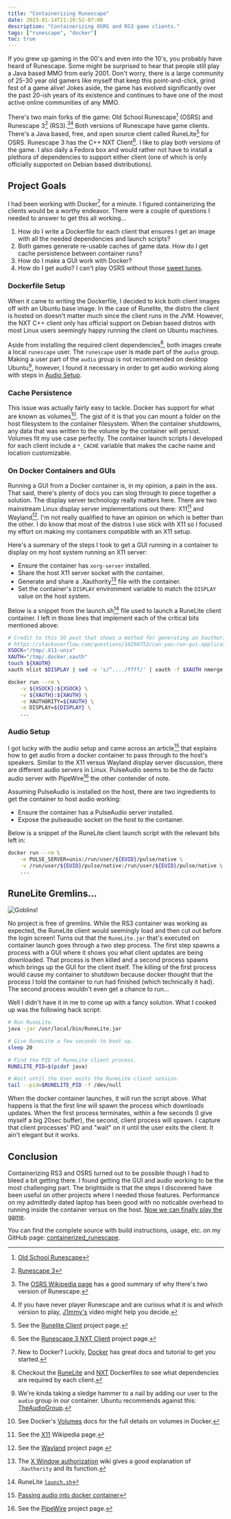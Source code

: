 ```yaml
---
title: "Containerizing Runescape"
date: 2023-01-14T21:29:52-07:00
description: "Containerizing OSRS and RS3 game clients."
tags: ["runescape", "docker"]
toc: true
---
```


If you grew up gaming in the 00's and even into the 10's, you probably have
heard of Runescape. Some might be surprised to hear that people still play a
Java based MMO from early 2001. Don't worry, there is a large community of 25-30
year old gamers like myself that keep this point-and-click, grind fest of a game
alive! Jokes aside, the game has evolved significantly over the past 20-ish
years of its existence and continues to have one of the most active online
communities of any MMO.

There's two main forks of the game: Old School Runescape[^1] (OSRS) and
Runescape 3[^2] (RS3).[^3][^4] Both versions of Runescape have game clients.
There's a Java based, free, and open source client called RuneLite[^5] for OSRS.
Runescape 3 has the C++ NXT Client[^6]. I like to play both versions of the
game. I also daily a Fedora box and would rather not have to install a plethora
of dependencies to support either client (one of which is only officially
supported on Debian based distributions).

## Project Goals

I had been working with Docker[^7] for a minute. I figured containerizing the
clients would be a worthy endeavor. There were a couple of questions I needed to
answer to get this all working...

1. How do I write a Dockerfile for each client that ensures I get an image with
   all the needed dependencies and launch scripts?
1. Both games generate re-usable caches of game data. How do I get cache
   persistence between container runs?
2. How do I make a GUI work with Docker?
3. How do I get audio? I can't play OSRS without those [sweet tunes][6].

### Dockerfile Setup

When it came to writing the Dockerfile, I decided to kick both client images off
with an Ubuntu base image. In the case of Runelite, the distro the client is
hosted on doesn't matter much since the client runs in the JVM. However, the NXT
C++ client only has official support on Debian based distros with most Linux
users seemingly happy running the client on Ubuntu machines.

Aside from installing the required client dependencies[^8], both images create a
local `runescape` user. The `runescape` user is made part of the `audio` group.
Making a user part of the `audio` group is not recommended on desktop
Ubuntu[^9], however, I found it necessary in order to get audio working along
with steps in [Audio Setup](#audio-setup).

### Cache Persistence

This issue was actually fairly easy to tackle. Docker has support for what are
known as volumes[^10]. The gist of it is that you can mount a folder on the host
filesystem to the container filesystem. When the container shutdowns, any data
that was written to the volume by the container will persist. Volumes fit my use
case perfectly. The container launch scripts I developed for each client include
a `*_CACHE` variable that makes the cache name and location customizable.

### On Docker Containers and GUIs

Running a GUI from a Docker container is, in my opinion, a pain in the ass.
That said, there's plenty of docs you can slog through to piece together a
solution. The display server technology really matters here. There are two
mainstream Linux display server implementations out there: X11[^11] and
Wayland[^12]. I'm not really qualified to have an opinion on which is better
than the other. I do know that most of the distros I use stick with X11 so I
focused my effort on making my containers compatible with an X11 setup.

Here's a summary of the steps I took to get a GUI running in a container to
display on my host system running an X11 server:

* Ensure the container has `xorg-server` installed.
* Share the host X11 server socket with the container.
* Generate and share a .Xauthority[^13] file with the container.
* Set the container's `DISPLAY` environment variable to match the `DISPLAY`
  value on the host system.

Below is a snippet from the launch.sh[^14] file used to launch a RuneLite client
container. I left in those lines that implement each of the critical bits
mentioned above:

```bash
# Credit to this SO post that shows a method for generating an Xauthority file on the fly.
# https://stackoverflow.com/questions/16296753/can-you-run-gui-applications-in-a-linux-docker-container/25280523#25280523
XSOCK="/tmp/.X11-unix"
XAUTH="/tmp/.docker.xauth"
touch ${XAUTH}
xauth nlist $DISPLAY | sed -e 's/^..../ffff/' | xauth -f $XAUTH nmerge -

docker run --rm \
    -v ${XSOCK}:${XSOCK} \
    -v ${XAUTH}:${XAUTH} \
    -e XAUTHORITY=${XAUTH} \
    -e DISPLAY=${DISPLAY} \
    ...
```

### Audio Setup

I got lucky with the audio setup and came across an article[^15] that explains
how to get audio from a docker container to pass through to the host's speakers.
Similar to the X11 versus Wayland display server discussion, there are different
audio servers in Linux. PulseAudio seems to be the de facto audio server with
PipeWire[^16] the other contender of note.

Assuming PulseAudio is installed on the host, there are two ingredients to get
the container to host audio working:

* Ensure the container has a PulseAudio server installed.
* Expose the pulseaudio socket on the host to the container.

Below is a snippet of the RuneLite client launch script with the relevant bits
left in:

```bash
docker run --rm \
    -e PULSE_SERVER=unix:/run/user/${EUID}/pulse/native \
    -v /run/user/${EUID}/pulse/native:/run/user/${EUID}/pulse/native \
    ...
```

## RuneLite Gremlins...

![Goblins!](/posts/containerized-runescape/goblins.png)

No project is free of gremlins. While the RS3 container was working as expected,
the RuneLite client would seemingly load and then cut out before the login
screen! Turns out that the `RuneLite.jar` that's executed on container launch
goes through a two step process. The first step spawns a process with a GUI
where it shows you what client updates are being downloaded. That process is
then killed and a second process spawns which brings up the GUI for the client
itself. The killing of the first process would cause my container to shutdown
because docker thought that the process I told the container to run had finished
(which technically it had). The second process wouldn't even get a chance to
run...

Well I didn't have it in me to come up with a fancy solution. What I cooked up
was the following hack script:

```bash
# Run RuneLite.
java -jar /usr/local/bin/RuneLite.jar

# Give RuneLite a few seconds to boot up.
sleep 20

# Find the PID of RuneLite client process.
RUNELITE_PID=$(pidof java)

# Wait until the User exits the RuneLite client session.
tail --pid=$RUNELITE_PID -f /dev/null
```
When the docker container launches, it will run the script above. What happens
is that the first line will spawn the process which downloads updates. When the
first process terminates, within a few seconds (I give myself a big 20sec
buffer), the second, client process will spawn. I capture that client processes'
PID and "wait" on it until the user exits the client. It ain't elegant but it
works.

## Conclusion

Containerizing RS3 and OSRS turned out to be possible though I had to bleed a
bit getting there. I found getting the GUI and audio working to be the most
challenging part. The brightside is that the steps I discovered have been useful
on other projects where I needed those features. Performance on my admittedly
dated laptop has been good with no noticable overhead to running inside the
container versus on the host. [Now we can finally play the game][19].

You can find the complete source with build instructions, usage, etc. on my
GitHub page: [containerized_runescape][20].

[1]: https://oldschool.runescape.com/
[2]: https://play.runescape.com/runescape
[3]: https://runelite.net/
[4]: https://runescape.wiki/w/NXT
[5]: https://www.docker.com/
[6]: https://www.youtube.com/watch?v=BJhF0L7pfo8
[7]: https://docs.docker.com/storage/volumes
[8]: https://en.wikipedia.org/wiki/X_Window_System
[9]: https://wayland.freedesktop.org/
[10]: https://en.wikipedia.org/wiki/X_Window_authorization#Cookie-based_access
[11]: https://github.com/ivan-guerra/containerized_runescape/blob/master/osrs/launch.sh
[12]: https://comp0016-team-24.github.io/dev/problem-solving/2020/10/30/passing-audio-into-docker.html
[13]: https://pipewire.org/
[14]: https://wiki.ubuntu.com/Audio/TheAudioGroup
[15]: https://en.wikipedia.org/wiki/Old_School_RuneScape#Development_and_release
[16]: https://www.youtube.com/watch?v=-IJqwg0HWUI
[17]: https://github.com/ivan-guerra/containerized_runescape/blob/master/osrs/Dockerfile
[18]: https://github.com/ivan-guerra/containerized_runescape/blob/master/rs3/Dockerfile
[19]: https://www.youtube.com/watch?v=tg2PD-dwsIw
[20]: https://github.com/ivan-guerra/containerized_runescape

[^1]: [Old School Runescape][1]
[^2]: [Runescape 3][2]
[^3]: The [OSRS Wikipedia page][15] has a good summary of why there's two
    version of Runescape.
[^4]: If you have never player Runescape and are curious what it is and which
    version to play, [J1mmy's][16] video might help you decide.
[^5]: See the [Runelite Client][3] project page.
[^6]: See the [Runescape 3 NXT Client][4] project page.
[^7]: New to Docker? Luckily, [Docker][5] has great docs and tutorial to get you
    started.
[^8]: Checkout the [RuneLite][17] and [NXT][18] Dockerfiles to see what
    dependencies are required by each client.
[^9]: We're kinda taking a sledge hammer to a nail by adding our user to the
    `audio` group in our container. Ubuntu recommends against this:
    [TheAudioGroup][14].
[^10]: See Docker's [Volumes][7] docs for the full details on volumes in Docker.
[^11]: See the [X11][8] Wikipedia page.
[^12]: See the [Wayland][9] project page.
[^13]: The [X Window authorization][10] wiki gives a good explanation of
    `.Xauthority` and its function.
[^14]: RuneLite [`launch.sh`][11]
[^15]: [Passing audio into docker container][12]
[^16]: See the [PipeWire][13] project page.
